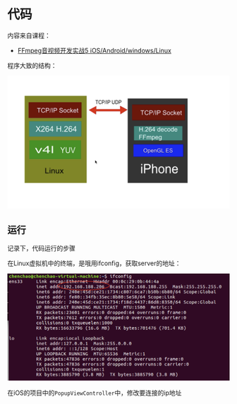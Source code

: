 # 代码

内容来自课程：

+ [FFmpeg音视频开发实战5 iOS/Android/windows/Linux](https://edu.csdn.net/learn/2314)



程序大致的结构：

![012](https://github.com/winfredzen/VideoAudio/blob/main/images/012.png)



## 运行

记录下，代码运行的步骤



在Linux虚拟机中的终端，是哦用ifconfig，获取server的地址：

![011](https://github.com/winfredzen/VideoAudio/blob/main/images/011.png)



在iOS的项目中的`PopupViewController`中，修改要连接的ip地址



